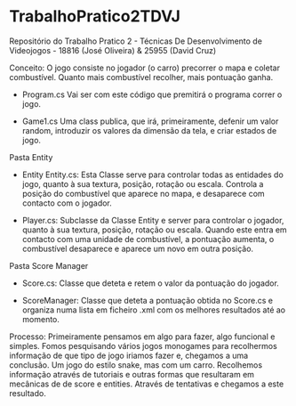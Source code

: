 # TrabalhoPratico2TDVJ
Repositório do Trabalho Pratico 2 - Técnicas De Desenvolvimento de Videojogos - 18816 (José Oliveira) &amp; 25955 (David Cruz)

Conceito: O jogo consiste no jogador (o carro) precorrer o mapa e coletar combustível. Quanto mais combustível recolher, mais pontuação ganha.

- Program.cs
Vai ser com este código que premitirá o programa correr o jogo.

- Game1.cs
Uma class publica, que irá, primeiramente, defenir um valor random, introduzir os valores da dimensão da tela, e criar estados de jogo.

Pasta Entity
- Entity
Entity.cs: Esta Classe serve para controlar todas as entidades do jogo, quanto à sua textura, posição, rotação ou escala. Controla a posição do combustível que aparece no mapa, e desaparece com contacto com o jogador.

- Player.cs: Subclasse da Classe Entity e server para controlar o jogador, quanto à sua textura, posição, rotação ou escala. Quando este entra em contacto com uma unidade de combustível, a pontuação aumenta, o combustível desaparece e aparece um novo em outra posição.

Pasta Score Manager
- Score.cs: Classe que deteta e retem o valor da pontuação do jogador.

- ScoreManager: Classe que deteta a pontuação obtida no Score.cs e organiza numa lista em ficheiro .xml com os melhores resultados até ao momento.

Processo:
Primeiramente pensamos em algo para fazer, algo funcional e simples. Fomos pesquisando vários jogos monogames para recolhermos informação de que tipo de jogo iriamos fazer e, chegamos a uma conclusão. Um jogo do estilo snake, mas com um carro. Recolhemos informação através de tutoriais e outras formas que resultaram em mecânicas de de score e entities. Através de tentativas e chegamos a este resultado.
